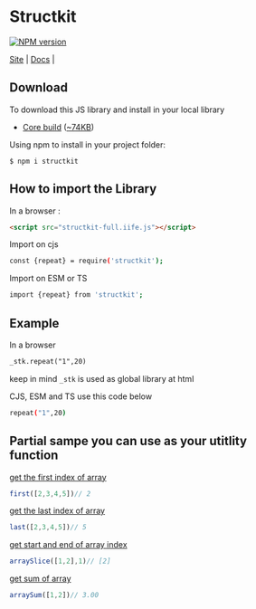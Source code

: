 # Structkit
[![NPM version][npm-image]][npm-url] 

[Site](https://structkit.codehyouka.xyz/) |
[Docs](https://structkit.codehyouka.xyz/api) |

## Download

To download this JS library and install in your local library
 * [Core build](https://raw.githubusercontent.com/compts/structkit/main/dist/web/structkit-full.iife.js) ([~74KB](https://raw.githubusercontent.com/compts/structkit/main/dist/web/structkit-full.iife.js))

Using npm to install in your project folder:
```shell
$ npm i structkit
```


## How to import the Library

In a browser :
```html
<script src="structkit-full.iife.js"></script>
```

Import on cjs
```bash
const {repeat} = require('structkit');

```

Import on ESM or TS
```bash
import {repeat} from 'structkit';

```

## Example

In a browser
```html
_stk.repeat("1",20)
```
keep in mind `_stk` is used as global library at html


CJS, ESM and TS use this code below
```bash
repeat("1",20)

```



[npm-url]: https://www.npmjs.com/package/structkit
[npm-image]: https://img.shields.io/badge/structkit-1.4.8-brightgreen


## Partial sampe you can use as your utitlity function

[get the first index of array](#first-index-of-array)
``` javascript
first([2,3,4,5])// 2
```

[get the last index of array](#last-index-of-array)
``` javascript
last([2,3,4,5])// 5
```

[get start and end of array index](#slice-array-index)
``` javascript
arraySlice([1,2],1)// [2]
```

[get sum of array](#get-sum-of-array)
``` javascript
arraySum([1,2])// 3.00
```
